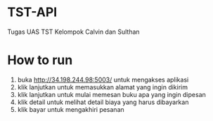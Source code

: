 # TST-API
Tugas UAS TST Kelompok Calvin dan Sulthan

# How to run

1. buka http://34.198.244.98:5003/ untuk mengakses aplikasi
2. klik lanjutkan untuk memasukkan alamat yang ingin dikirim
3. klik lanjutkan untuk mulai memesan buku apa yang ingin dipesan
4. klik detail untuk melihat detail biaya yang harus dibayarkan
5. klik bayar untuk mengakhiri pesanan
